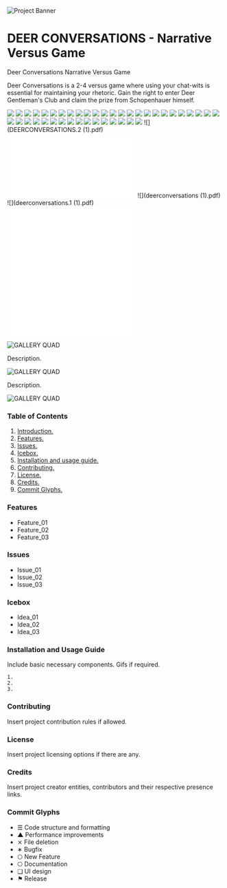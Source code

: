 ![Project Banner](/assets/template_visuals/temp-banner.png)

<a name="intro"></a>
# DEER CONVERSATIONS - Narrative Versus Game
Deer Conversations
Narrative Versus Game

Deer Conversations is a 2-4 versus game where using your chat-wits is essential for maintaining your rhetoric. Gain the right to enter Deer Gentleman's Club and claim the prize from Schopenhauer himself.

![](27986645-dd75460e-6401-11e7-93e9-1a9d83068092.png)
![](27986646-e11afe0c-6401-11e7-97cb-85ed4b13fd1e.png)
![](27986648-e4c9bc5a-6401-11e7-90da-733f2fb4e36e.png)
![](27986650-ebf46548-6401-11e7-8ad1-26fc6ec635c3.png)
![](27986654-f1036f3e-6401-11e7-82ae-d48594d2d34f.png)
![](27986670-31345bd6-6402-11e7-85ed-623ac35e5a53.png)
![](27986682-4c311d20-6402-11e7-94fb-b9f70d15e17e.png)
![](27986685-50dc9a02-6402-11e7-8093-1a2f2ed9b683.png)
![](27986691-6d937184-6402-11e7-91b6-7ac9965723a3.jpg)
![](27986692-6d94444c-6402-11e7-9603-db70e1d1e8ff.jpg)
![](27986693-6d94b01c-6402-11e7-97ba-022f21724588.jpg)
![](27986694-6d95f058-6402-11e7-8812-529db8b87fb9.jpg)
![](27986695-6d95ec3e-6402-11e7-87e5-9b0889765ab7.jpg)
![](27986696-6d97d0ee-6402-11e7-9ee9-bf18f93230fd.jpg)
![](27986697-6daa2352-6402-11e7-9a1d-a0d980de5b14.jpg)
![](27986710-a84ca05c-6402-11e7-8057-42ffb62d4b01.png)
![](27986712-ae9099a0-6402-11e7-97fc-be6053ee1404.png)
![](27986715-bb58cc3e-6402-11e7-8563-07e986a88948.png)
![](27986721-c9dbccc0-6402-11e7-9352-f9690ed4f87d.jpg)
![](27986732-2dbb22ae-6403-11e7-98a0-cbdcbe36c598.png)
![](27986743-53cec8ce-6403-11e7-9cbe-f685f5d73c06.png)
![](27986748-65c51966-6403-11e7-897e-27b4581c1c66.png)
![](27986755-8275e27a-6403-11e7-83dd-80f3ca737fda.png)
![](27986764-b6a48826-6403-11e7-97f9-368c949337cb.jpg)
![](27986765-b6a6ba74-6403-11e7-82c0-77d1797401bd.jpg)
![](27986766-b6a6d586-6403-11e7-98f6-dde2361d6c05.jpg)
![](27986767-b6a8012c-6403-11e7-88c3-cf19bce1fdde.jpg)
![](27986768-b6a83ee4-6403-11e7-8d6e-5c1cce608b02.jpg)
![](27986769-b6ab9da0-6403-11e7-873e-248cdd69bacc.jpg)
![](27986770-b6bb83e6-6403-11e7-9fa7-ea2341d630b8.jpg)
![](27986771-b6bcc990-6403-11e7-9f68-650174458eb4-1.jpg)
![](27986771-b6bcc990-6403-11e7-9f68-650174458eb4.jpg)
![](27986772-b6bf8f18-6403-11e7-9056-089162537646-1.jpg)
![](27986772-b6bf8f18-6403-11e7-9056-089162537646.jpg)
![](27986773-b6bfcdde-6403-11e7-80a5-da30bb02a5dd-1.jpg)
![](27986773-b6bfcdde-6403-11e7-80a5-da30bb02a5dd.jpg)
![](27986774-b6bfba92-6403-11e7-8b54-5b80a952c3c7-1.jpg)
![](27986774-b6bfba92-6403-11e7-8b54-5b80a952c3c7.jpg)
![](27986775-b6c24fb4-6403-11e7-9dfe-614d0137b500-1.jpg)
![](27986775-b6c24fb4-6403-11e7-9dfe-614d0137b500.jpg)
![](27986778-d52e6d34-6403-11e7-8734-9efc037c0d53.png)
![](DEERCONVERSATIONS.2 (1).pdf)
![](DEERCONVERSATIONS.2.pdf)
![](deerconversations (1).pdf)
![](deerconversations.1 (1).pdf)
![](deerconversations.1.pdf)
![](deerconversations.pdf)

![GALLERY QUAD](/assets/template_visuals/temp-dual-gallery.png)

Description.

![GALLERY QUAD](/assets/template_visuals/temp-triple-gallery.png)

Description.

![GALLERY QUAD](/assets/template_visuals/temp-quad-gallery.png)

### Table of Contents
1. [Introduction.](#intro)
2. [Features.](#features)
3. [Issues.](#issues)
4. [Icebox.](#icebox)
5. [Installation and usage guide.](#install)
6. [Contributing.](#contribute)
7. [License.](#license)
8. [Credits.](#credits)
9. [Commit Glyphs.](#glyphs)

<a name="features"></a>
### Features
+ Feature_01
+ Feature_02
+ Feature_03

<a name="issues"></a>
### Issues
+ Issue_01
+ Issue_02
+ Issue_03

<a name="icebox"></a>
### Icebox
+ Idea_01
+ Idea_02
+ Idea_03

<a name="install"></a>
### Installation and Usage Guide
Include basic necessary components. Gifs if required.
```
1. 
2. 
3. 
```

<a name="contribute"></a>
### Contributing
Insert project contribution rules if allowed.

<a name="license"></a>
### License
Insert project licensing options if there are any.

<a name="credits"></a>
### Credits
Insert project creator entities, contributors and their respective presence links.

<a name="glyphs"></a>
### Commit Glyphs

+ ☰ Code structure and formatting
+ ▲ Performance improvements
+ ⨯ File deletion
+ ∗ Bugfix
+ ⬡ New Feature
+ ⎔ Documentation
+ ❑ UI design
+ ⚑ Release
